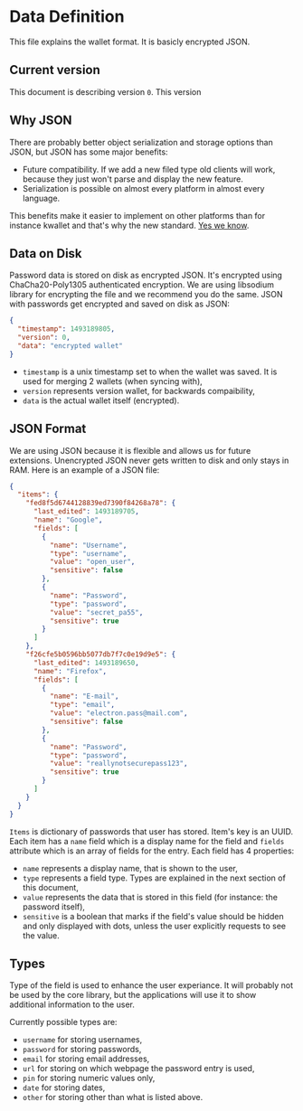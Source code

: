 # Data Definition
This file explains the wallet format. It is basicly encrypted JSON.

## Current version
This document is describing version `0`. This version

## Why JSON
There are probably better object serialization and storage options than JSON, but JSON has some major benefits:
- Future compatibility. If we add a new filed type old clients will work, because they just won't parse and display the new feature.
- Serialization is possible on almost every platform in almost every language.

This benefits make it easier to implement on other platforms than for instance kwallet and that's why the new standard. [Yes we know](https://xkcd.com/927/).

## Data on Disk
Password data is stored on disk as encrypted JSON. It's encrypted using ChaCha20-Poly1305 authenticated encryption. We are using libsodium library for encrypting the file and we recommend you do the same. JSON with passwords get encrypted and saved on disk as JSON:

```json
{
  "timestamp": 1493189805,
  "version": 0,
  "data": "encrypted wallet"
}
```

- `timestamp` is a unix timestamp set to when the wallet was saved. It is used for merging 2 wallets (when syncing with),
- `version` represents version wallet, for backwards compaibility,
- `data` is the actual wallet itself (encrypted).

## JSON Format
We are using JSON because it is flexible and allows us for future extensions. Unencrypted JSON never gets written to disk and only stays in RAM. Here is an example of a JSON file:

```json
{
  "items": {
    "fed8f5d6744128839ed7390f84268a78": {
      "last_edited": 1493189705,
      "name": "Google",
      "fields": [
        {
          "name": "Username",
          "type": "username",
          "value": "open_user",
          "sensitive": false
        },
        {
          "name": "Password",
          "type": "password",
          "value": "secret_pa55",
          "sensitive": true
        }
      ]
    },
    "f26cfe5b0596bb5077db7f7c0e19d9e5": {
      "last_edited": 1493189650,
      "name": "Firefox",
      "fields": [
        {
          "name": "E-mail",
          "type": "email",
          "value": "electron.pass@mail.com",
          "sensitive": false
        },
        {
          "name": "Password",
          "type": "password",
          "value": "reallynotsecurepass123",
          "sensitive": true
        }
      ]
    }
  }
}

```

`Items` is dictionary of passwords that user has stored. Item's key is an UUID. Each item has a `name` field which is a display name for the field and `fields` attribute which is an array of fields for the entry. Each field has 4 properties:

- `name` represents a display name, that is shown to the user,
- `type` represents a field type. Types are explained in the next section of this document,
- `value` represents the data that is stored in this field (for instance: the password itself),
- `sensitive` is a boolean that marks if the field's value should be hidden and only displayed with dots, unless the user explicitly requests to see the value.

## Types
Type of the field is used to enhance the user experiance. It will probably not be used by the core library, but the applications will use it to show additional information to the user.

Currently possible types are:

- `username` for storing usernames,
- `password` for storing passwords,
- `email` for storing email addresses,
- `url` for storing on which webpage the password entry is used,
- `pin` for storing numeric values only,
- `date` for storing dates,
- `other` for storing other than what is listed above.

